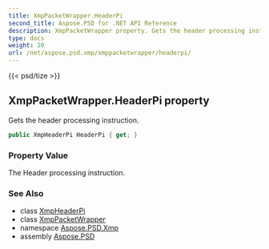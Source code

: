 ```yaml
---
title: XmpPacketWrapper.HeaderPi
second_title: Aspose.PSD for .NET API Reference
description: XmpPacketWrapper property. Gets the header processing instruction
type: docs
weight: 20
url: /net/aspose.psd.xmp/xmppacketwrapper/headerpi/
---
```

{{< psd/tize >}}
## XmpPacketWrapper.HeaderPi property

Gets the header processing instruction.

```csharp
public XmpHeaderPi HeaderPi { get; }
```

### Property Value

The Header processing instruction.

### See Also

* class [XmpHeaderPi](../../xmpheaderpi/)
* class [XmpPacketWrapper](../)
* namespace [Aspose.PSD.Xmp](../../../aspose.psd.xmp/)
* assembly [Aspose.PSD](../../../)


